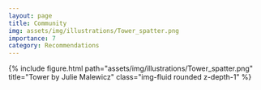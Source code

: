 ```yaml
---
layout: page
title: Community
img: assets/img/illustrations/Tower_spatter.png
importance: 7
category: Recommendations
---
```


<div class="row">
    <div class="col-sm mt-3 mt-md-0">
        {% include figure.html path="assets/img/illustrations/Tower_spatter.png" title="Tower by Julie Malewicz" class="img-fluid rounded z-depth-1" %}
    </div>
</div>
<!-- <div class="caption">
    This image can also have a caption. It's like magic.
</div> -->
